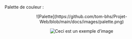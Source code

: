 



Palette de couleur :


<div align="center">
![Palette](https://github.com/tom-bhs/Projet-Web/blob/main/docs/images/palette.png)

![Ceci est un exemple d’image](https://example.com/bild.jpg)

